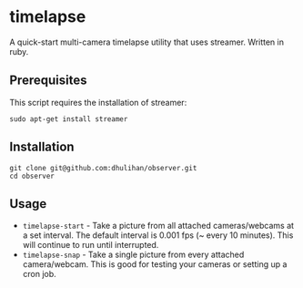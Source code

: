 # timelapse

A quick-start multi-camera timelapse utility that uses streamer. Written in ruby. 

## Prerequisites

This script requires the installation of streamer:

	sudo apt-get install streamer

## Installation

	git clone git@github.com:dhulihan/observer.git
	cd observer

## Usage

* `timelapse-start` - Take a picture from all attached cameras/webcams at a set interval. The default interval is 0.001 fps (~ every 10 minutes). This will continue to run until interrupted.
* `timelapse-snap` - Take a single picture from every attached camera/webcam. This is good for testing your cameras or setting up a cron job.
